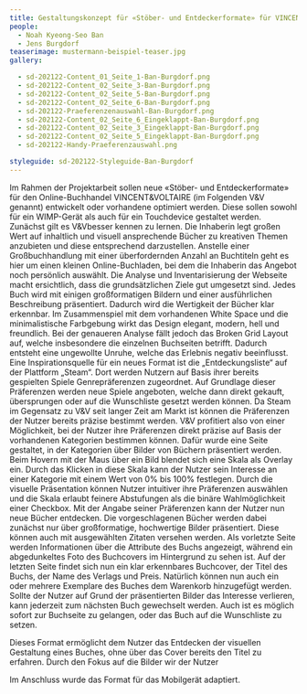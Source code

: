 ```yaml
---
title: Gestaltungskonzept für «Stöber- und Entdeckerformate» für VINCENT&VOLTAIRE
people:
  - Noah Kyeong-Seo Ban
  - Jens Burgdorf
teaserimage: mustermann-beispiel-teaser.jpg
gallery:

  - sd-202122-Content_01_Seite_1-Ban-Burgdorf.png
  - sd-202122-Content_02_Seite_3-Ban-Burgdorf.png
  - sd-202122-Content_02_Seite_5-Ban-Burgdorf.png
  - sd-202122-Content_02_Seite_6-Ban-Burgdorf.png
  - sd-202122-Praeferenzenauswahl-Ban-Burgdorf.png
  - sd-202122-Content_02_Seite_6_Eingeklappt-Ban-Burgdorf.png
  - sd-202122-Content_02_Seite_3_Eingeklappt-Ban-Burgdorf.png
  - sd-202122-Content_02_Seite_5_Eingeklappt-Ban-Burgdorf.png
  - sd-202122-Handy-Praeferenzauswahl.png

styleguide: sd-202122-Styleguide-Ban-Burgdorf
---
```


Im Rahmen der Projektarbeit sollen neue «Stöber- und Entdeckerformate» für den Online-Buchhandel VINCENT&VOLTAIRE (im Folgenden V&V genannt) entwickelt oder vorhandene optimiert werden. Diese sollen sowohl für ein WIMP-Gerät als auch für ein Touchdevice gestaltet werden.
Zunächst gilt es V&Vbesser kennen zu lernen. Die Inhaberin legt großen Wert auf inhaltlich und visuell ansprechende Bücher zu kreativen Themen anzubieten und diese entsprechend darzustellen. Anstelle einer Großbuchhandlung mit einer überfordernden Anzahl an Buchtiteln geht es hier um einen kleinen Online-Buchladen, bei dem die Inhaberin das Angebot noch persönlich auswählt.
Die Analyse und Inventarisierung der Webseite macht ersichtlich, dass die grundsätzlichen Ziele gut umgesetzt sind. Jedes Buch wird mit einigen großformatigen Bildern und einer ausführlichen Beschreibung präsentiert. Dadurch wird die Wertigkeit der Bücher klar erkennbar. Im Zusammenspiel mit dem vorhandenen White Space und die minimalistische Farbgebung wirkt das Design elegant, modern, hell und freundlich. Bei der genaueren Analyse fällt jedoch das Broken Grid Layout auf, welche insbesondere die einzelnen Buchseiten betrifft. Dadurch entsteht eine ungewollte Unruhe, welche das Erlebnis negativ beeinflusst.
Eine Inspirationsquelle für ein neues Format ist die „Entdeckungsliste“ auf der Plattform „Steam“. Dort werden Nutzern auf Basis ihrer bereits gespielten Spiele Genrepräferenzen zugeordnet. Auf Grundlage dieser Präferenzen werden neue Spiele angeboten, welche dann direkt gekauft, übersprungen oder auf die Wunschliste gesetzt werden können.
Da Steam im Gegensatz zu V&V seit langer Zeit am Markt ist können die Präferenzen der Nutzer bereits präzise bestimmt werden. V&V profitiert also von einer Möglichkeit, bei der Nutzer ihre Präferenzen direkt präzise auf Basis der vorhandenen Kategorien bestimmen können. Dafür wurde eine Seite gestaltet, in der Kategorien über Bilder von Büchern präsentiert werden. Beim Hovern mit der Maus über ein Bild blendet sich eine Skala als Overlay ein. Durch das Klicken in diese Skala kann der Nutzer sein Interesse an einer Kategorie mit einem Wert von 0% bis 100% festlegen. Durch die visuelle Präsentation können Nutzer intuitiver ihre Präferenzen auswählen und die Skala erlaubt feinere Abstufungen als die binäre Wahlmöglichkeit einer Checkbox.
Mit der Angabe seiner Präferenzen kann der Nutzer nun neue Bücher entdecken. Die vorgeschlagenen Bücher werden dabei zunächst nur über großformatige, hochwertige Bilder präsentiert. Diese können auch mit ausgewählten Zitaten versehen werden. Als vorletzte Seite werden Informationen über die Attribute des Buchs angezeigt, während ein abgedunkeltes Foto des Buchcovers im Hintergrund zu sehen ist. Auf der letzten Seite findet sich nun ein klar erkennbares Buchcover, der Titel des Buchs, der Name des Verlags und Preis. Natürlich können nun auch ein oder mehrere Exemplare des Buches dem Warenkorb hinzugefügt werden. Sollte der Nutzer auf Grund der präsentierten Bilder das Interesse verlieren, kann jederzeit zum nächsten Buch gewechselt werden. Auch ist es möglich sofort zur Buchseite zu gelangen, oder das Buch auf die Wunschliste zu setzen.

Dieses Format ermöglicht dem Nutzer das Entdecken der visuellen Gestaltung eines Buches, ohne über das Cover bereits den Titel zu erfahren. Durch den Fokus auf die Bilder wir der Nutzer 

Im Anschluss wurde das Format für das Mobilgerät adaptiert.




